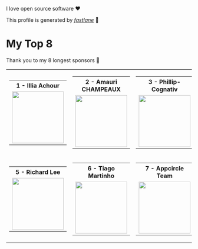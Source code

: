 I love open source software :heart:

This profile is generated by _[fastlane](https://github.com/joshdholtz/joshdholtz/blob/master/fastlane/Fastfile)_ :rocket:

# My Top 8

Thank you to my 8 longest sponsors :pray:

<table>
  <tr>
    <td>
      <table>
        <tr><th>1 - Illia Achour</th></tr>
        <tr><td>
            <a href='https://github.com/dummyco'>
            <img width=140 height=140 src='https://github.com/dummyco.png?size=140'>
          </a>
        </td></tr>
      </table>
    </td>
    <td>
      <table>
        <tr><th>2 - Amauri CHAMPEAUX</th></tr>
        <tr><td>
            <a href='https://github.com/AmauriC'>
            <img width=140 height=140 src='https://github.com/AmauriC.png?size=140'>
          </a>
        </td></tr>
      </table>
    </td>
    <td>
      <table>
        <tr><th>3 - Phillip-Cognativ</th></tr>
        <tr><td>
            <a href='https://github.com/Phillip-Cognativ'>
            <img width=140 height=140 src='https://github.com/Phillip-Cognativ.png?size=140'>
          </a>
        </td></tr>
      </table>
    </td>
    <td>
      <table>
        <tr><th>4 - Simon Nickel</th></tr>
        <tr><td>
            <a href='https://github.com/simonnickel'>
            <img width=140 height=140 src='https://github.com/simonnickel.png?size=140'>
          </a>
        </td></tr>
      </table>
    </td>
  </tr>
  <tr>
    <td>
      <table>
        <tr><th>5 - Richard Lee</th></tr>
        <tr><td>
            <a href='https://github.com/dlackty'>
            <img width=140 height=140 src='https://github.com/dlackty.png?size=140'>
          </a>
        </td></tr>
      </table>
    </td>
    <td>
      <table>
        <tr><th>6 - Tiago Martinho</th></tr>
        <tr><td>
            <a href='https://github.com/tiagomartinho'>
            <img width=140 height=140 src='https://github.com/tiagomartinho.png?size=140'>
          </a>
        </td></tr>
      </table>
    </td>
    <td>
      <table>
        <tr><th>7 - Appcircle Team</th></tr>
        <tr><td>
            <a href='https://github.com/appcircle-io'>
            <img width=140 height=140 src='https://github.com/appcircle-io.png?size=140'>
          </a>
        </td></tr>
      </table>
    </td>
  </tr>
</table>
